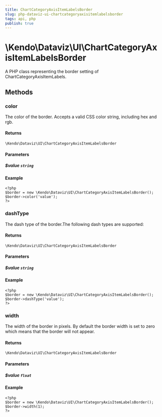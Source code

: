 ```yaml
---
title: ChartCategoryAxisItemLabelsBorder
slug: php-dataviz-ui-chartcategoryaxisitemlabelsborder
tags: api, php
publish: true
---
```


# \Kendo\Dataviz\UI\ChartCategoryAxisItemLabelsBorder

A PHP class representing the border setting of ChartCategoryAxisItemLabels.


## Methods

### color
The color of the border. Accepts a valid CSS color string, including hex and rgb.

#### Returns
`\Kendo\Dataviz\UI\ChartCategoryAxisItemLabelsBorder`

#### Parameters

##### $value `string`



#### Example 
    <?php
    $border = new \Kendo\Dataviz\UI\ChartCategoryAxisItemLabelsBorder();
    $border->color('value');
    ?>

### dashType
The dash type of the border.The following dash types are supported:

#### Returns
`\Kendo\Dataviz\UI\ChartCategoryAxisItemLabelsBorder`

#### Parameters

##### $value `string`



#### Example 
    <?php
    $border = new \Kendo\Dataviz\UI\ChartCategoryAxisItemLabelsBorder();
    $border->dashType('value');
    ?>

### width
The width of the border in pixels. By default the border width is set to zero which means that the border will not appear.

#### Returns
`\Kendo\Dataviz\UI\ChartCategoryAxisItemLabelsBorder`

#### Parameters

##### $value `float`



#### Example 
    <?php
    $border = new \Kendo\Dataviz\UI\ChartCategoryAxisItemLabelsBorder();
    $border->width(1);
    ?>

